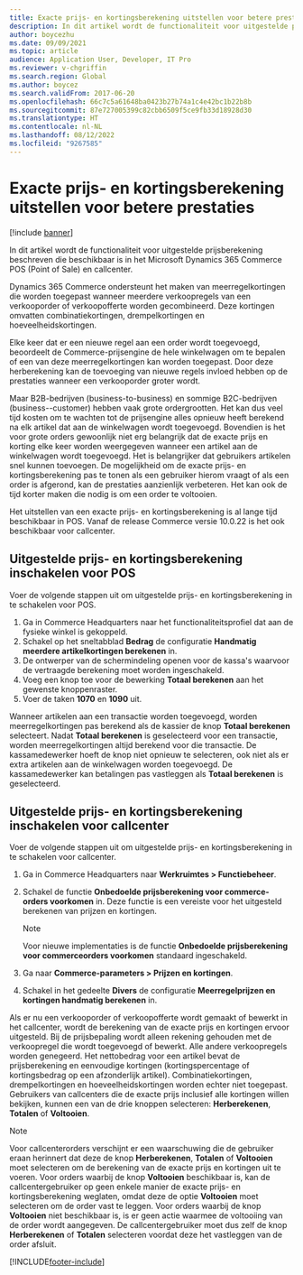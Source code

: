 ```yaml
---
title: Exacte prijs- en kortingsberekening uitstellen voor betere prestaties
description: In dit artikel wordt de functionaliteit voor uitgestelde prijsberekening beschreven die beschikbaar is in het Microsoft Dynamics 365 Commerce POS (Point of Sale) en callcenter.
author: boycezhu
ms.date: 09/09/2021
ms.topic: article
audience: Application User, Developer, IT Pro
ms.reviewer: v-chgriffin
ms.search.region: Global
ms.author: boycez
ms.search.validFrom: 2017-06-20
ms.openlocfilehash: 66c7c5a61648ba0423b27b74a1c4e42bc1b22b8b
ms.sourcegitcommit: 87e727005399c82cbb6509f5ce9fb33d18928d30
ms.translationtype: HT
ms.contentlocale: nl-NL
ms.lasthandoff: 08/12/2022
ms.locfileid: "9267585"
---
```

# <a name="delay-exact-price-and-discount-calculation-for-improved-performance"></a>Exacte prijs- en kortingsberekening uitstellen voor betere prestaties

[!include [banner](includes/banner.md)]

In dit artikel wordt de functionaliteit voor uitgestelde prijsberekening beschreven die beschikbaar is in het Microsoft Dynamics 365 Commerce POS (Point of Sale) en callcenter.

Dynamics 365 Commerce ondersteunt het maken van meerregelkortingen die worden toegepast wanneer meerdere verkoopregels van een verkooporder of verkoopofferte worden gecombineerd. Deze kortingen omvatten combinatiekortingen, drempelkortingen en hoeveelheidskortingen.

Elke keer dat er een nieuwe regel aan een order wordt toegevoegd, beoordeelt de Commerce-prijsengine de hele winkelwagen om te bepalen of een van deze meerregelkortingen kan worden toegepast. Door deze herberekening kan de toevoeging van nieuwe regels invloed hebben op de prestaties wanneer een verkooporder groter wordt.

Maar B2B-bedrijven (business-to-business) en sommige B2C-bedrijven (business--customer) hebben vaak grote ordergrootten. Het kan dus veel tijd kosten om te wachten tot de prijsengine alles opnieuw heeft berekend na elk artikel dat aan de winkelwagen wordt toegevoegd. Bovendien is het voor grote orders gewoonlijk niet erg belangrijk dat de exacte prijs en korting elke keer worden weergegeven wanneer een artikel aan de winkelwagen wordt toegevoegd. Het is belangrijker dat gebruikers artikelen snel kunnen toevoegen. De mogelijkheid om de exacte prijs- en kortingsberekening pas te tonen als een gebruiker hierom vraagt of als een order is afgerond, kan de prestaties aanzienlijk verbeteren. Het kan ook de tijd korter maken die nodig is om een order te voltooien.

Het uitstellen van een exacte prijs- en kortingsberekening is al lange tijd beschikbaar in POS. Vanaf de release Commerce versie 10.0.22 is het ook beschikbaar voor callcenter.

## <a name="enable-delayed-price-and-discount-calculation-for-pos"></a>Uitgestelde prijs- en kortingsberekening inschakelen voor POS

Voer de volgende stappen uit om uitgestelde prijs- en kortingsberekening in te schakelen voor POS.

1. Ga in Commerce Headquarters naar het functionaliteitsprofiel dat aan de fysieke winkel is gekoppeld.
1. Schakel op het sneltabblad **Bedrag** de configuratie **Handmatig meerdere artikelkortingen berekenen** in.
1. De ontwerper van de schermindeling openen voor de kassa's waarvoor de vertraagde berekening moet worden ingeschakeld.
1. Voeg een knop toe voor de bewerking **Totaal berekenen** aan het gewenste knoppenraster.
1. Voer de taken **1070** en **1090** uit.

Wanneer artikelen aan een transactie worden toegevoegd, worden meerregelkortingen pas berekend als de kassier de knop **Totaal berekenen** selecteert. Nadat **Totaal berekenen** is geselecteerd voor een transactie, worden meerregelkortingen altijd berekend voor die transactie. De kassamedewerker hoeft de knop niet opnieuw te selecteren, ook niet als er extra artikelen aan de winkelwagen worden toegevoegd. De kassamedewerker kan betalingen pas vastleggen als **Totaal berekenen** is geselecteerd.

## <a name="enable-delayed-price-and-discount-calculation-for-call-center"></a>Uitgestelde prijs- en kortingsberekening inschakelen voor callcenter

Voer de volgende stappen uit om uitgestelde prijs- en kortingsberekening in te schakelen voor callcenter.

1. Ga in Commerce Headquarters naar **Werkruimtes \> Functiebeheer**.
1. Schakel de functie **Onbedoelde prijsberekening voor commerce-orders voorkomen** in. Deze functie is een vereiste voor het uitgesteld berekenen van prijzen en kortingen.

    > [!NOTE]
    > Voor nieuwe implementaties is de functie **Onbedoelde prijsberekening voor commerceorders voorkomen** standaard ingeschakeld.

1. Ga naar **Commerce-parameters \> Prijzen en kortingen**.
1. Schakel in het gedeelte **Divers** de configuratie **Meerregelprijzen en kortingen handmatig berekenen** in.

Als er nu een verkooporder of verkoopofferte wordt gemaakt of bewerkt in het callcenter, wordt de berekening van de exacte prijs en kortingen ervoor uitgesteld. Bij de prijsbepaling wordt alleen rekening gehouden met de verkoopregel die wordt toegevoegd of bewerkt. Alle andere verkoopregels worden genegeerd. Het nettobedrag voor een artikel bevat de prijsberekening en eenvoudige kortingen (kortingspercentage of kortingsbedrag op een afzonderlijk artikel). Combinatiekortingen, drempelkortingen en hoeveelheidskortingen worden echter niet toegepast. Gebruikers van callcenters die de exacte prijs inclusief alle kortingen willen bekijken, kunnen een van de drie knoppen selecteren: **Herberekenen**, **Totalen** of **Voltooien**.

> [!NOTE]
> Voor callcenterorders verschijnt er een waarschuwing die de gebruiker eraan herinnert dat deze de knop **Herberekenen**, **Totalen** of **Voltooien** moet selecteren om de berekening van de exacte prijs en kortingen uit te voeren. Voor orders waarbij de knop **Voltooien** beschikbaar is, kan de callcentergebruiker op geen enkele manier de exacte prijs- en kortingsberekening weglaten, omdat deze de optie **Voltooien** moet selecteren om de order vast te leggen. Voor orders waarbij de knop **Voltooien** niet beschikbaar is, is er geen actie waarmee de voltooiing van de order wordt aangegeven. De callcentergebruiker moet dus zelf de knop **Herberekenen** of **Totalen** selecteren voordat deze het vastleggen van de order afsluit.

[!INCLUDE[footer-include](../includes/footer-banner.md)]
